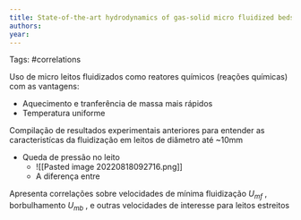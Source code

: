 ```yaml
---
title: State-of-the-art hydrodynamics of gas-solid micro fluidized beds | Elsevier Enhanced Reader
authors: 
year: 
---
```

Tags: #correlations

Uso de micro leitos fluidizados como reatores químicos (reações químicas) com as vantagens:
* Aquecimento e tranferência de massa mais rápidos
* Temperatura uniforme

Compilação de resultados experimentais anteriores para entender as caracteristícas da fluidização em leitos de diâmetro até ~10mm
* Queda de pressão no leito
	* ![[Pasted image 20220818092716.png]]
	* A diferença entre 

Apresenta correlações sobre velocidades de mínima fluidização $U_{mf}$ , borbulhamento $U_{mb}$ , e outras velocidades de interesse para leitos estreitos
